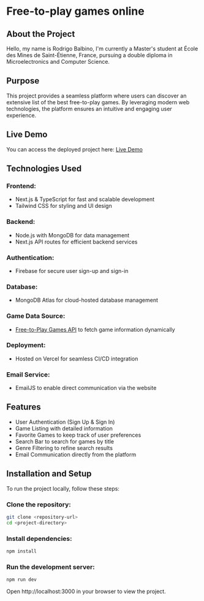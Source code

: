 # Free-to-play games online

## About the Project

Hello, my name is Rodrigo Balbino, I'm currently a Master's student at École des Mines de Saint-Étienne, France, pursuing a double diploma in Microelectronics and Computer Science.

## Purpose

This project provides a seamless platform where users can discover an extensive list of the best free-to-play games. By leveraging modern web technologies, the platform ensures an intuitive and engaging user experience.

## Live Demo

You can access the deployed project here: [Live Demo](https://projet-next-js-five.vercel.app/)

## Technologies Used

### Frontend:
- Next.js & TypeScript for fast and scalable development
- Tailwind CSS for styling and UI design

### Backend:
- Node.js with MongoDB for data management
- Next.js API routes for efficient backend services

### Authentication:
- Firebase for secure user sign-up and sign-in

### Database:
- MongoDB Atlas for cloud-hosted database management

### Game Data Source:
- [Free-to-Play Games API](https://www.freepublicapis.com/free-to-play-games) to fetch game information dynamically 

### Deployment:
- Hosted on Vercel for seamless CI/CD integration

### Email Service:
- EmailJS to enable direct communication via the website

## Features

- User Authentication (Sign Up & Sign In)
- Game Listing with detailed information
- Favorite Games to keep track of user preferences
- Search Bar to search for games by title
- Genre Filtering to refine search results
- Email Communication directly from the platform

## Installation and Setup

To run the project locally, follow these steps:

### Clone the repository:
```sh
git clone <repository-url>
cd <project-directory>
```

### Install dependencies:
```sh 
npm install
```
### Run the development server:
```sh 
npm run dev
```

Open http://localhost:3000 in your browser to view the project.